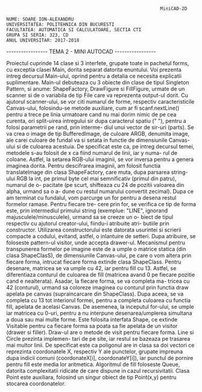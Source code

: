                                                              MiniCAD-2D
                                                             
    NUME: SOARE ION-ALEXANDRU
    UNIVERSITATEA: POLITEHNICA DIN BUCURESTI
    FACULTATEA: AUTOMATICA SI CALCULATOARE, SECTIA CTI
    GRUPA SI SERIA: 323, CD
    ANUL UNIVERSITAR: 2017-2018

-----------------	 TEMA 2 - MINI AUTOCAD	 -----------------

Proiectul cuprinde 14 clase si 3 interfete, grupate toate in pachetul
forms, cu exceptia clasei Main, dorita separat datorita enuntului. Voi prezenta
intreg decursul Main-ului, oprind pentru a detalia ce necesita explicatii suplimentare.
	Main-ul debuteaza cu 3 obiecte din clase de tipul Singleton Pattern,
si anume: ShapeFactory, DrawFigure si FillFigure, urmate de un scanner
si de o variabila de tip File care va reprezenta output-ul dorit. Cu ajutorul
scanner-ului, se vor citi numarul de forme, respectiv caracteristicile Canvas-ului,
folosindu-se metode auxiliare, cum ar fi scanf.nextLine() pentru a trece pe linia
urmatoare cand nu mai dorim nimic de pe cea curenta, ori split-uirea intregului sir
dupa caracterul spatiu (" "), pentru a folosi parametrii pe rand, prin interme-
diul unui vector de sir-uri (parts). Se va crea o image de tip BufferedImage, de
culoare ARGB, denumita image, ale carei culoare de fundal va si setata in functie
de dimensiunile Canvas-ului si de culoarea acestuia. De specificat este ca, pe intreg
decursul temei, metodele s-au folosit de x ca fiind numarul de linii, iar y numa-
rul de coloane. Astfel, la setarea RGB-ului imaginii, se vor inversa pentru a
genera imaginea dorita. Pentru descifrarea imaginii, am folosit functia 
translateImage din clasa ShapeFactory, care muta, dupa parsarea string-ului RGB
la int, pe primul byte cel mai semnificativ (primul din patru), numarul de o-
pacitate (pe scurt, shifteaza cu 24 de pozitii valoarea din alpha, urmand sa o a-
dune cu restul numarului convertit zecimal). Dupa ce am terminat cu fundalul, 
vom parcurge un for pentru a desena restul formelor ramase. Pentru fiecare tre-
cere prin for, se verifica ce tip de forma este, prin intermediul primului string
(exemplue: "LINE", ignorand majusculele/minusculele), urmand sa se creeze un o-
biect de tipul respectiv cu ajutorul creator-ului, fiindu-i atribuite atri-
butiile prin constructor. Utilizarea constructorului este datorata usurintei
si scrierii compacte a codului, evitand, astfel, o inlantuire de setteri.
	Dupa atribuire, se foloseste pattern-ul visitor, unde accepta drawer-ul.
Mecanismul pentru transpunerea formelor pe imagine este de a umple o matrice
statica (din clasa ShapeClasS), de dimensiunile Canvas-ului, pe care o vom
altera prin fiecare forma, intrucat fiecare forma extinde clasa ShapeClass.
Pentru desenare, matricea se va umple cu 42, iar pentru fill cu 13. Astfel,
se diferentiaza conturul de culoarea de fill (matricea avand 0 pe fiecare
pozitie cand e nealterata). Asadar, la fiecare forma, se va completa ma-
tricea cu 42 (conturul), urmand sa coloreze imaginea cu conturul prin
functia draw apelata pe canvas (supraincarcare din ShapeClass). Dupa
aceea, se va completa cu 13 tot interiorul formei, pentru a completa
culoarea cu functia fill, apelata de acelasi Canvas. De asemenea,
la inceputul for-ului, se umple iar matricea cu 0-uri, pentru a nu interpune
desenarea/umplerea simultana a doua sau mai multe forme.
	Este folosita interfata Shape, ce extinde Visitable pentru ca fiecare 
forma sa poata sa fie apelata de un visitor (drawer si filler). Draw-ul are
o metode de visit pentru fiecare forma. Line si Circle prezinta implemen-
tari de pe site, iar restul se bazeaza pe trasarea mai multor linii. De specificat
este ca poligonul are in clasa sa doi vectori ce reprezinta coordonatele X, respectiv Y
ale punctelor, grupate impreuna dupa indicii comuni (coordonateX[i], coordonateY[i]),
iar punctul de pornire pentru fill este media lor aritmetica.
	Algoritmul de fill foloseste Queue, datorita complexitatii ridicate de care
dispune in cazul recursivitatii. Clasa Point este auxiliara, folosind un
singur obiect de tip Point(x,y) pentru stocarea coordonatelor.  
